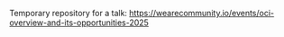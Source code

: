 Temporary repository for a talk: https://wearecommunity.io/events/oci-overview-and-its-opportunities-2025
